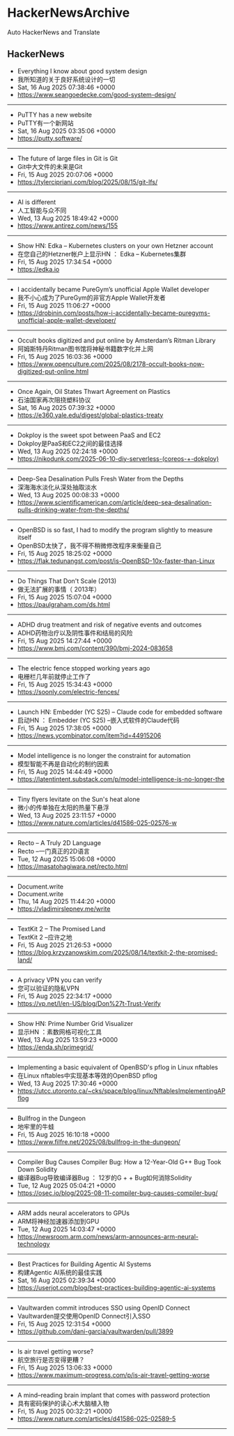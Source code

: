 # HackerNewsArchive
Auto HackerNews and Translate

## HackerNews
* Everything I know about good system design
* 我所知道的关于良好系统设计的一切
* Sat, 16 Aug 2025 07:38:46 +0000
* https://www.seangoedecke.com/good-system-design/
----
* PuTTY has a new website
* PuTTY有一个新网站
* Sat, 16 Aug 2025 03:35:06 +0000
* https://putty.software/
----
* The future of large files in Git is Git
* Git中大文件的未来是Git
* Fri, 15 Aug 2025 20:07:06 +0000
* https://tylercipriani.com/blog/2025/08/15/git-lfs/
----
* AI is different
* 人工智能与众不同
* Wed, 13 Aug 2025 18:49:42 +0000
* https://www.antirez.com/news/155
----
* Show HN: Edka – Kubernetes clusters on your own Hetzner account
* 在您自己的Hetzner帐户上显示HN ： Edka – Kubernetes集群
* Fri, 15 Aug 2025 17:34:54 +0000
* https://edka.io
----
* I accidentally became PureGym’s unofficial Apple Wallet developer
* 我不小心成为了PureGym的非官方Apple Wallet开发者
* Fri, 15 Aug 2025 11:06:27 +0000
* https://drobinin.com/posts/how-i-accidentally-became-puregyms-unofficial-apple-wallet-developer/
----
* Occult books digitized and put online by Amsterdam’s Ritman Library
* 阿姆斯特丹Ritman图书馆将神秘书籍数字化并上网
* Fri, 15 Aug 2025 16:03:36 +0000
* https://www.openculture.com/2025/08/2178-occult-books-now-digitized-put-online.html
----
* Once Again, Oil States Thwart Agreement on Plastics
* 石油国家再次阻挠塑料协议
* Sat, 16 Aug 2025 07:39:32 +0000
* https://e360.yale.edu/digest/global-plastics-treaty
----
* Dokploy is the sweet spot between PaaS and EC2
* Dokploy是PaaS和EC2之间的最佳选择
* Wed, 13 Aug 2025 02:24:18 +0000
* https://nikodunk.com/2025-06-10-diy-serverless-(coreos-+-dokploy)
----
* Deep-Sea Desalination Pulls Fresh Water from the Depths
* 深海海水淡化从深处抽取淡水
* Wed, 13 Aug 2025 00:08:33 +0000
* https://www.scientificamerican.com/article/deep-sea-desalination-pulls-drinking-water-from-the-depths/
----
* OpenBSD is so fast, I had to modify the program slightly to measure itself
* OpenBSD太快了，我不得不稍微修改程序来衡量自己
* Fri, 15 Aug 2025 18:25:02 +0000
* https://flak.tedunangst.com/post/is-OpenBSD-10x-faster-than-Linux
----
* Do Things That Don't Scale (2013)
* 做无法扩展的事情（ 2013年）
* Fri, 15 Aug 2025 15:07:04 +0000
* https://paulgraham.com/ds.html
----
* ADHD drug treatment and risk of negative events and outcomes
* ADHD药物治疗以及阴性事件和结局的风险
* Fri, 15 Aug 2025 14:27:44 +0000
* https://www.bmj.com/content/390/bmj-2024-083658
----
* The electric fence stopped working years ago
* 电栅栏几年前就停止工作了
* Fri, 15 Aug 2025 15:34:43 +0000
* https://soonly.com/electric-fences/
----
* Launch HN: Embedder (YC S25) – Claude code for embedded software
* 启动HN ： Embedder (YC S25) –嵌入式软件的Claude代码
* Fri, 15 Aug 2025 17:38:05 +0000
* https://news.ycombinator.com/item?id=44915206
----
* Model intelligence is no longer the constraint for automation
* 模型智能不再是自动化的制约因素
* Fri, 15 Aug 2025 14:44:49 +0000
* https://latentintent.substack.com/p/model-intelligence-is-no-longer-the
----
* Tiny flyers levitate on the Sun's heat alone
* 微小的传单独在太阳的热量下悬浮
* Wed, 13 Aug 2025 23:11:57 +0000
* https://www.nature.com/articles/d41586-025-02576-w
----
* Recto – A Truly 2D Language
* Recto –一门真正的2D语言
* Tue, 12 Aug 2025 15:06:08 +0000
* https://masatohagiwara.net/recto.html
----
* Document.write
* Document.write
* Thu, 14 Aug 2025 11:44:20 +0000
* https://vladimirslepnev.me/write
----
* TextKit 2 – The Promised Land
* TextKit 2 –应许之地
* Fri, 15 Aug 2025 21:26:53 +0000
* https://blog.krzyzanowskim.com/2025/08/14/textkit-2-the-promised-land/
----
* A privacy VPN you can verify
* 您可以验证的隐私VPN
* Fri, 15 Aug 2025 22:34:17 +0000
* https://vp.net/l/en-US/blog/Don%27t-Trust-Verify
----
* Show HN: Prime Number Grid Visualizer
* 显示HN ：素数网格可视化工具
* Wed, 13 Aug 2025 13:59:23 +0000
* https://enda.sh/primegrid/
----
* Implementing a basic equivalent of OpenBSD's pflog in Linux nftables
* 在Linux nftables中实现基本等效的OpenBSD pflog
* Wed, 13 Aug 2025 17:30:46 +0000
* https://utcc.utoronto.ca/~cks/space/blog/linux/NftablesImplementingAPflog
----
* Bullfrog in the Dungeon
* 地牢里的牛蛙
* Fri, 15 Aug 2025 16:10:18 +0000
* https://www.filfre.net/2025/08/bullfrog-in-the-dungeon/
----
* Compiler Bug Causes Compiler Bug: How a 12-Year-Old G++ Bug Took Down Solidity
* 编译器Bug导致编译器Bug ： 12岁的G + + Bug如何消除Solidity
* Tue, 12 Aug 2025 05:04:21 +0000
* https://osec.io/blog/2025-08-11-compiler-bug-causes-compiler-bug/
----
* ARM adds neural accelerators to GPUs
* ARM将神经加速器添加到GPU
* Tue, 12 Aug 2025 14:03:47 +0000
* https://newsroom.arm.com/news/arm-announces-arm-neural-technology
----
* Best Practices for Building Agentic AI Systems
* 构建Agentic AI系统的最佳实践
* Sat, 16 Aug 2025 02:39:34 +0000
* https://userjot.com/blog/best-practices-building-agentic-ai-systems
----
* Vaultwarden commit introduces SSO using OpenID Connect
* Vaultwarden提交使用OpenID Connect引入SSO
* Fri, 15 Aug 2025 12:31:54 +0000
* https://github.com/dani-garcia/vaultwarden/pull/3899
----
* Is air travel getting worse?
* 航空旅行是否变得更糟？
* Fri, 15 Aug 2025 13:06:33 +0000
* https://www.maximum-progress.com/p/is-air-travel-getting-worse
----
* A mind–reading brain implant that comes with password protection
* 具有密码保护的读心术大脑植入物
* Fri, 15 Aug 2025 00:32:21 +0000
* https://www.nature.com/articles/d41586-025-02589-5
----

